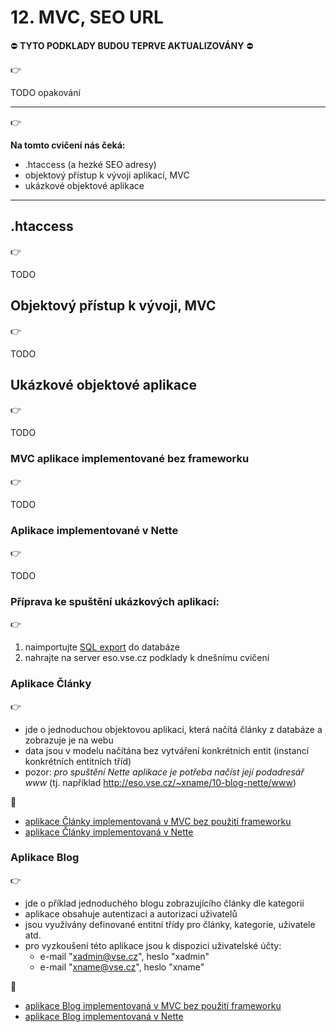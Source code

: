 # 12. MVC, SEO URL

:no_entry: **TYTO PODKLADY BUDOU TEPRVE AKTUALIZOVÁNY** :no_entry:

:point_right:

TODO opakování

---

:point_right:

**Na tomto cvičení nás čeká:**
- .htaccess (a hezké SEO adresy)
- objektový přístup k vývoji aplikací, MVC
- ukázkové objektové aplikace

--- 

## .htaccess
:point_right:

TODO

## Objektový přístup k vývoji, MVC
:point_right:

TODO

## Ukázkové objektové aplikace
:point_right:

TODO


### MVC aplikace implementované bez frameworku
:point_right:

TODO


### Aplikace implementované v Nette
:point_right:

TODO


### Příprava ke spuštění ukázkových aplikací:
:point_right:
1. naimportujte [SQL export](./12-db.sql) do databáze 
2. nahrajte na server eso.vse.cz podklady k dnešnímu cvičení

### Aplikace Články
:point_right:
- jde o jednoduchou objektovou aplikaci, která načítá články z databáze a zobrazuje je na webu
- data jsou v modelu načítána bez vytváření konkrétních entit (instancí konkrétních entitních tříd)
- pozor: *pro spuštění Nette aplikace je potřeba načíst její podadresář www* (tj. například http://eso.vse.cz/~xname/10-blog-nette/www)

:blue_book:
- [aplikace Články implementovaná v MVC bez použití frameworku](./12-clanky-mvc)
- [aplikace Články implementovaná v Nette](./12-clanky-nette)


### Aplikace Blog
:point_right:
- jde o příklad jednoduchého blogu zobrazujícího články dle kategorií
- aplikace obsahuje autentizaci a autorizaci uživatelů
- jsou využívány definované entitní třídy pro články, kategorie, uživatele atd.
- pro vyzkoušení této aplikace jsou k dispozici uživatelské účty:
    - e-mail "xadmin@vse.cz", heslo "xadmin"
    - e-mail "xname@vse.cz", heslo "xname"

:blue_book:
- [aplikace Blog implementovaná v MVC bez použití frameworku](./12-blog-mvc)
- [aplikace Blog implementovaná v Nette](./12-blog-nette) 
